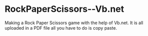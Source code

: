 # RockPaperScissors--Vb.net
Making a Rock Paper Scissors game with the help of Vb.net. It is all uploaded in a PDF file all you have to do is copy paste.
